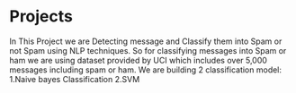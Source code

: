 # Projects
In This Project we are Detecting message and Classify them into Spam or not Spam using NLP techniques.
So for classifying messages into Spam or ham we are using dataset provided by UCI which includes over 5,000 messages including spam or ham.
We are building 2 classification model:
1.Naive bayes Classification
2.SVM

